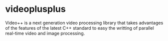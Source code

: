 videoplusplus
=============

Video++ is a next generation video processing library that takes advantages of the features of the latest C++ standard to easy the writting of parallel real-time video and image processing.
